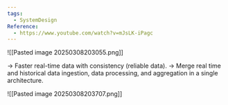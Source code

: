 ```yaml
---
tags:
  - SystemDesign
Reference:
  - https://www.youtube.com/watch?v=mJsLK-iPagc
---
```

![[Pasted image 20250308203055.png]]

-> Faster real-time data with consistency (reliable data).
-> Merge real time and historical data ingestion, data processing, and aggregation in a single architecture.

![[Pasted image 20250308203707.png]]